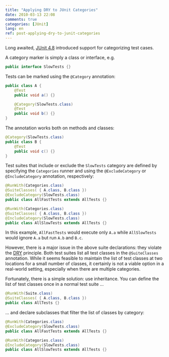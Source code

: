 ```yaml
---
title: "Applying DRY to JUnit Categories"
date: 2010-03-13 22:08
comments: true
categories: [JUnit]
lang: en
ref: post-applying-dry-to-junit-categories
---
```


Long awaited, [JUnit 4.8](http://junit.org/junit4/doc/ReleaseNotes4.8.html) introduced support for categorizing test cases.

A category marker is simply a class or interface, e.g.

```java
public interface SlowTests {}
```

<!--more-->

Tests can be marked using the `@Category` annotation:

```java
public class A {
    @Test
    public void a() {}

    @Category(SlowTests.class)
    @Test
    public void b() {}
}
```

The annotation works both on methods and classes:

```java
@Category(SlowTests.class)
public class B {
    @Test
    public void c() {}
}
```

Test suites that include or exclude the `SlowTests` category are defined by specifying the `Categories` runner and using the `@ExcludeCategory` or `@IncludeCategory` annotation, respectively:

```java
@RunWith(Categories.class)
@SuiteClasses( { A.class, B.class })
@ExcludeCategory(SlowTests.class)
public class AllFastTests extends AllTests {}

@RunWith(Categories.class)
@SuiteClasses( { A.class, B.class })
@IncludeCategory(SlowTests.class)
public class AllSlowTests extends AllTests {}
```

In this example, `AllFastTests` would execute only `A.a` while `AllSlowTests` would ignore `A.a` but run `A.b` and `B.c`.

However, there is a major issue in the above suite declarations: they violate the [DRY](http://c2.com/cgi/wiki?DontRepeatYourself "Don't Repeat Yourself") principle. Both test suites list all test classes in the `@SuiteClasses` annotation. While it seems feasible to maintain the list of test classes at two locations for a small number of classes, it certainly is not a viable option in a real-world setting, especially when there are multiple categories.

Fortunately, there is a simple solution: use inheritance. You can define the list of test classes once in a normal test suite …

```java
@RunWith(Suite.class)
@SuiteClasses( { A.class, B.class })
public class AllTests {}
```

… and declare subclasses that filter the list of classes by category:

```java
@RunWith(Categories.class)
@ExcludeCategory(SlowTests.class)
public class AllFastTests extends AllTests {}

@RunWith(Categories.class)
@IncludeCategory(SlowTests.class)
public class AllSlowTests extends AllTests {}
```
